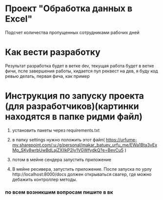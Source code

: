 # Проект "Обработка данных в Excel"

Подсчет количества пропущенных сотрудниками рабочих дней

# Как вести разработку

Результат разработка будет в ветке dev, текущая работа будет в ветке фичи, псле завершения работы, кидается пул реквест
на дев, я буду код ревью
делать, первая фича, как пример

# Инструкция по запуску проекта (для разработчиков)(картинки находятся в папке ридми файл)

1) установить пакеты через requirements.txt

2) в папку settings нужно положить этот
   файл( https://urfume-my.sharepoint.com/:u:/g/personal/makar_batuev_urfu_me/EWa1Bta3vExMp_SKy8wrbUwBdLajZXIIkP2Iy1VGWfydkQ?e=BevCu5 )

3) потом в мейне сендера запустить приложение

4) В мейне ресивера, запустить приложение. После запуска по урлу http://localhost:8000/docs должен открываться свагер,
   где можно дебажить контроллер методы.

### по всем возникшим вопросам пишите в вк 
